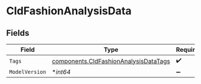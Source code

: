 # CldFashionAnalysisData


## Fields

| Field                                                                                          | Type                                                                                           | Required                                                                                       | Description                                                                                    | Example                                                                                        |
| ---------------------------------------------------------------------------------------------- | ---------------------------------------------------------------------------------------------- | ---------------------------------------------------------------------------------------------- | ---------------------------------------------------------------------------------------------- | ---------------------------------------------------------------------------------------------- |
| `Tags`                                                                                         | [components.CldFashionAnalysisDataTags](../../models/components/cldfashionanalysisdatatags.md) | :heavy_check_mark:                                                                             | N/A                                                                                            |                                                                                                |
| `ModelVersion`                                                                                 | **int64*                                                                                       | :heavy_minus_sign:                                                                             | N/A                                                                                            | 1                                                                                              |